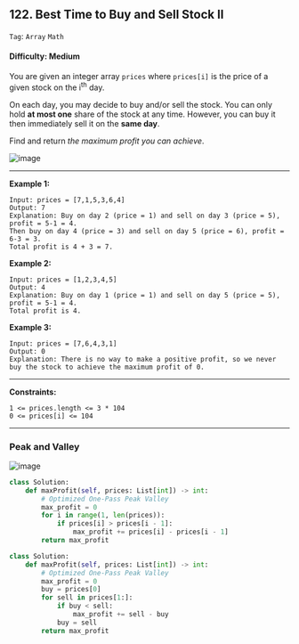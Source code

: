 ## 122. Best Time to Buy and Sell Stock II

```Tag```: ```Array``` ```Math```

#### Difficulty: Medium

You are given an integer array ```prices``` where ```prices[i]``` is the price of a given stock on the i<sup>th</sup> day.

On each day, you may decide to buy and/or sell the stock. You can only hold __at most one__ share of the stock at any time. However, you can buy it then immediately sell it on the __same day__.

Find and return _the maximum profit you can achieve_.

![image](https://user-images.githubusercontent.com/35042430/211715840-cf8e60a4-0239-44e5-8706-4a08183d9b8e.png)

---

__Example 1:__
```
Input: prices = [7,1,5,3,6,4]
Output: 7
Explanation: Buy on day 2 (price = 1) and sell on day 3 (price = 5), profit = 5-1 = 4.
Then buy on day 4 (price = 3) and sell on day 5 (price = 6), profit = 6-3 = 3.
Total profit is 4 + 3 = 7.
```

__Example 2:__
```
Input: prices = [1,2,3,4,5]
Output: 4
Explanation: Buy on day 1 (price = 1) and sell on day 5 (price = 5), profit = 5-1 = 4.
Total profit is 4.
```

__Example 3:__
```
Input: prices = [7,6,4,3,1]
Output: 0
Explanation: There is no way to make a positive profit, so we never buy the stock to achieve the maximum profit of 0.
```

---

__Constraints:__
```
1 <= prices.length <= 3 * 104
0 <= prices[i] <= 104
```

---

### Peak and Valley

![image](https://leetcode.com/media/original_images/122_maxprofit_2.PNG)

```Python
class Solution:
    def maxProfit(self, prices: List[int]) -> int:
        # Optimized One-Pass Peak Valley
        max_profit = 0
        for i in range(1, len(prices)):
            if prices[i] > prices[i - 1]:
                max_profit += prices[i] - prices[i - 1]
        return max_profit
```

```Python
class Solution:
    def maxProfit(self, prices: List[int]) -> int:
        # Optimized One-Pass Peak Valley
        max_profit = 0
        buy = prices[0]
        for sell in prices[1:]:
            if buy < sell:
                max_profit += sell - buy
            buy = sell
        return max_profit
```



        
